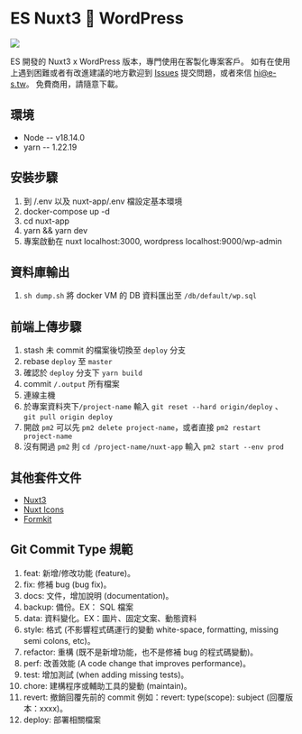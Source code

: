 # ES Nuxt3 🍳  WordPress

<img src="https://e-s.tw/wp-content/uploads/2022/11/socialuse.jpg" />

ES 開發的 Nuxt3 x WordPress 版本，專門使用在客製化專案客戶。
如有在使用上遇到困難或者有改進建議的地方歡迎到 [Issues](https://github.com/esdesignstudio/es-nuxt3-template/issues) 提交問題，或者來信 [hi@e-s.tw](mailto:hi@e-s.tw)。
免費商用，請隨意下載。

## 環境

- Node -- v18.14.0
- yarn -- 1.22.19

## 安裝步驟

1. 到 /.env 以及 nuxt-app/.env 檔設定基本環境
2. docker-compose up -d
3. cd nuxt-app
4. yarn && yarn dev
5. 專案啟動在
   nuxt localhost:3000,
   wordpress localhost:9000/wp-admin

## 資料庫輸出

1. `sh dump.sh` 將 docker VM 的 DB 資料匯出至 `/db/default/wp.sql`

## 前端上傳步驟

1. stash 未 commit 的檔案後切換至 `deploy` 分支
2. rebase `deploy` 至 `master`
3. 確認於 `deploy` 分支下 `yarn build`
4. commit `/.output` 所有檔案
5. 連線主機
6. 於專案資料夾下`/project-name` 輸入 `git reset --hard origin/deploy` 、 `git pull origin deploy`
7. 開啟 `pm2` 可以先 `pm2 delete project-name`，或者直接 `pm2 restart project-name`
8. 沒有開過 `pm2` 則 `cd /project-name/nuxt-app` 輸入 `pm2 start --env prod`

## 其他套件文件

- [Nuxt3](https://nuxt.com/)
- [Nuxt Icons](https://github.com/gitFoxCode/nuxt-icons)
- [Formkit](https://formkit.com/getting-started/what-is-formkit)

## Git Commit Type 規範

1. feat: 新增/修改功能 (feature)。
2. fix: 修補 bug (bug fix)。
3. docs: 文件，增加說明 (documentation)。
4. backup: 備份。EX： SQL 檔案
5. data: 資料變化。EX：圖片、固定文案、動態資料
6. style: 格式 (不影響程式碼運行的變動 white-space, formatting, missing semi colons, etc)。
7. refactor: 重構 (既不是新增功能，也不是修補 bug 的程式碼變動)。
8. perf: 改善效能 (A code change that improves performance)。
9. test: 增加測試 (when adding missing tests)。
10. chore: 建構程序或輔助工具的變動 (maintain)。
11. revert: 撤銷回覆先前的 commit 例如：revert: type(scope): subject (回覆版本：xxxx)。
12. deploy: 部署相關檔案
